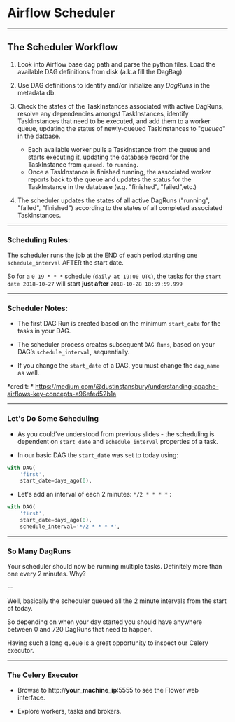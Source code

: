 # Airflow Scheduler

---
## The Scheduler Workflow

1. Look into Airflow base dag path and parse the python files. Load the available DAG definitions from disk (a.k.a fill the DagBag)

2. Use DAG definitions to identify and/or initialize any *DagRuns* in the metadata db.

3. Check the states of the TaskInstances associated with active DagRuns, resolve any dependencies amongst TaskInstances, identify TaskInstances that need to be executed, and add them to a worker queue, updating the status of newly-queued TaskInstances to "*queued*" in the datbase.
    -  Each available worker pulls a TaskInstance from the queue and starts executing it, updating the database record for the TaskInstance from `queued.` to `running.`
    - Once a TaskInstance is finished running, the associated worker reports back to the queue and updates the status for the TaskInstance in the database (e.g. "finished", "failed",etc.)

4. The scheduler updates the states of all active DagRuns ("running", "failed", "finished") according to the states of all completed associated TaskInstances.

---
### Scheduling Rules:

The scheduler runs the job at the END of each period,starting one `schedule_interval` AFTER the start date. 

So for a `0 19 * * *` schedule (`daily at 19:00 UTC`), the tasks for the `start date 2018-10-27` will start **just after** `2018-10-28 18:59:59.999`

---
### Scheduler Notes:

- The first DAG Run is created based on the minimum `start_date` for the tasks in your DAG.

- The scheduler process creates subsequent `DAG Runs`, based on your DAG’s `schedule_interval`, sequentially.

- If you change the `start_date` of a DAG, you must change the `dag_name` as well.

*credit: * https://medium.com/@dustinstansbury/understanding-apache-airflows-key-concepts-a96efed52b1a

---

### Let's Do Some Scheduling

- As you could've understood from previous slides - the scheduling is dependent on `start_date` and `schedule_interval` properties of a task.

- In our basic DAG the `start_date` was set to today using:

```python
with DAG(
    'first',
    start_date=days_ago(0),
```

- Let's add an interval of each 2 minutes: `*/2 * * * *` :

```python
with DAG(
    'first',
    start_date=days_ago(0),
    schedule_interval='*/2 * * * *',
```

---

### So Many DagRuns

Your scheduler should now be running multiple tasks. Definitely more than one every 2 minutes. Why?

--

Well, basically the scheduler queued all the 2 minute intervals from the start of today. 

So depending on when your day started you should have anywhere between 0 and 720 DagRuns that need to happen.

Having such a long queue is a great opportunity to inspect our Celery executor.

---

### The Celery Executor


- Browse to http://**your_machine_ip**:5555 to see the Flower web interface.

- Explore workers, tasks and brokers.

